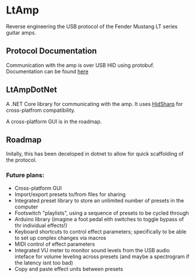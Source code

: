 # LtAmp
Reverse engineering the USB protocol of the Fender Mustang LT series guitar amps.

## Protocol Documentation
Communication with the amp is over USB HID using protobuf. Documentation can be found [here](/Docs/Protocol.md)

## LtAmpDotNet
A .NET Core library for communicating with the amp. It uses [HidSharp](https://github.com/IntergatedCircuits/HidSharp) for cross-platfrom compatibility.

A cross-platform GUI is in the roadmap.

## Roadmap
Initally, this has been deceloped in dotnet to allow for quick scaffolding of the protocol.

### Future plans:
- Cross-platform GUI
- Import/export presets to/from files for sharing
- Integrated preset library to store an unlimited number of presets in the computer
- Footswitch "playlists", using a sequence of presets to be cycled through
- Arduino library (imagine a foot pedal eith switches to toggle bypass of thr individual effects!)
- Keyboard shortcuts to control effect parameters; specifically to be able to set up conplex changes via macros
- MIDI control of effect parameters
- Integrated VU meter to monitor sound levels from the USB audio inteface for volume leveling across presets (and maybe a spectrogram if the latency isnt too bad)
- Copy and paste effect units between presets


